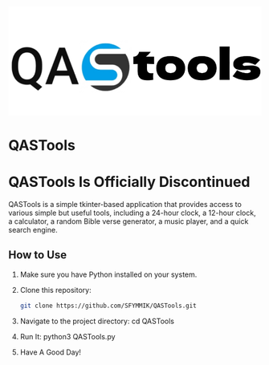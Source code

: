![Logo](logo.png)

# QASTools

# QASTools Is Officially Discontinued

QASTools is a simple tkinter-based application that provides access to various simple but useful tools, including a 24-hour clock, a 12-hour clock, a calculator, a random Bible verse generator, a music player, and a quick search engine.

## How to Use

1. Make sure you have Python installed on your system.

2. Clone this repository:
   ```bash
   git clone https://github.com/SFYMMIK/QASTools.git

3. Navigate to the project directory:
cd QASTools

4. Run It:
python3 QASTools.py

5. Have A Good Day!
